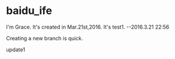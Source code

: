 # baidu_ife
I'm Grace.
It's created in Mar.21st,2016.
It's test1. --2016.3.21 22:56

Creating a new branch is quick.

update1
